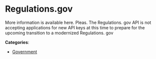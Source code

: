 # Regulations.gov


More information is available here. Pleas. The Regulations. gov API is not accepting applications for new API keys at this time to prepare for the upcoming transition to a modernized Regulations. gov



**Categories**:
- [Government](https://github.com/apis-list/apis-list#government)




